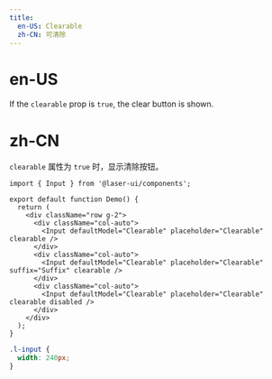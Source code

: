 ```yaml
---
title:
  en-US: Clearable
  zh-CN: 可清除
---
```


# en-US

If the `clearable` prop is `true`, the clear button is shown.

# zh-CN

`clearable` 属性为 `true` 时，显示清除按钮。

```tsx
import { Input } from '@laser-ui/components';

export default function Demo() {
  return (
    <div className="row g-2">
      <div className="col-auto">
        <Input defaultModel="Clearable" placeholder="Clearable" clearable />
      </div>
      <div className="col-auto">
        <Input defaultModel="Clearable" placeholder="Clearable" suffix="Suffix" clearable />
      </div>
      <div className="col-auto">
        <Input defaultModel="Clearable" placeholder="Clearable" clearable disabled />
      </div>
    </div>
  );
}
```

```scss
.l-input {
  width: 240px;
}
```
